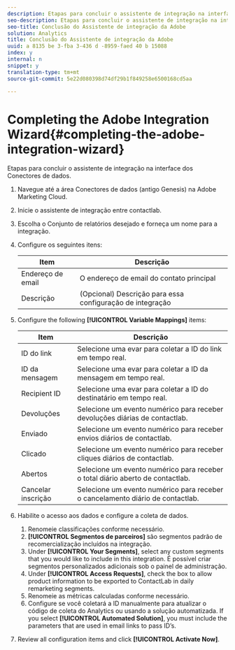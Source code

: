 ```yaml
---
description: Etapas para concluir o assistente de integração na interface dos Conectores de dados.
seo-description: Etapas para concluir o assistente de integração na interface dos Conectores de dados.
seo-title: Conclusão do Assistente de integração da Adobe
solution: Analytics
title: Conclusão do Assistente de integração da Adobe
uuid: a 8135 be 3-fba 3-436 d -8959-faed 40 b 15088
index: y
internal: n
snippet: y
translation-type: tm+mt
source-git-commit: 5e22d080398d74df29b1f849258e6500168cd5aa

---
```



# Completing the Adobe Integration Wizard{#completing-the-adobe-integration-wizard}

Etapas para concluir o assistente de integração na interface dos Conectores de dados.

1. Navegue até a área Conectores de dados (antigo Genesis) na Adobe Marketing Cloud.
1. Inicie o assistente de integração entre contactlab.
1. Escolha o Conjunto de relatórios desejado e forneça um nome para a integração.
1. Configure os seguintes itens:

   | Item | Descrição |
   |---|---|
   | Endereço de email | O endereço de email do contato principal |
   | Descrição | (Opcional) Descrição para essa configuração de integração |

1. Configure the following **[!UICONTROL Variable Mappings]** items:

   | Item | Descrição |
   |---|---|
   | ID do link | Selecione uma evar para coletar a ID do link em tempo real. |
   | ID da mensagem | Selecione uma evar para coletar a ID da mensagem em tempo real. |
   | Recipient ID | Selecione uma evar para coletar a ID do destinatário em tempo real. |
   | Devoluções | Selecione um evento numérico para receber devoluções diárias de contactlab. |
   | Enviado | Selecione um evento numérico para receber envios diários de contactlab. |
   | Clicado | Selecione um evento numérico para receber cliques diários de contactlab. |
   | Abertos | Selecione um evento numérico para receber o total diário aberto de contactlab. |
   | Cancelar inscrição | Selecione um evento numérico para receber o cancelamento diário de contactlab. |

1. Habilite o acesso aos dados e configure a coleta de dados.
   1. Renomeie classificações conforme necessário.
   1. **[!UICONTROL Segmentos de parceiros]** são segmentos padrão de recomercialização incluídos na integração.
   1. Under **[!UICONTROL Your Segments]**, select any custom segments that you would like to include in this integration. É possível criar segmentos personalizados adicionais sob o painel de administração.
   1. Under **[!UICONTROL Access Requests]**, check the box to allow product information to be exported to ContactLab in daily remarketing segments.
   1. Renomeie as métricas calculadas conforme necessário.
   1. Configure se você coletará a ID manualmente para atualizar o código de coleta do Analytics ou usando a solução automatizada. If you select **[!UICONTROL Automated Solution]**, you must include the parameters that are used in email links to pass ID’s.
1. Review all configuration items and click **[!UICONTROL Activate Now]**.
